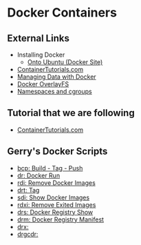 # Docker Containers

## External Links

* Installing  Docker
    * [Onto Ubuntu (Docker Site)](https://docs.docker.com/v17.09/engine/installation/linux/docker-ce/ubuntu)
* [ContainerTutorials.com](http://containertutorials.com/)
* [Managing Data with Docker](https://docs.docker.com/storage/)
* [Docker OverlayFS](https://docs.docker.com/storage/storagedriver/overlayfs-driver/)
* [Namespaces and cgroups](https://jvns.ca/blog/2016/10/10/what-even-is-a-container/
)

## Tutorial that we are following
* [ContainerTutorials.com](http://containertutorials.com/)

## Gerry's Docker Scripts

* [bcp: Build - Tag - Push](dockerScripts/bcp)
* [dr: Docker Run ](dockerScripts/bcp)
* [rdi: Remove Docker Images](dockerScripts/bcp)
* [drt: Tag](dockerScripts/bcp)
* [sdi: Show Docker Images](dockerScripts/bcp)
* [rdxi: Remove Exited Images](dockerScripts/bcp)
* [drs:  Docker Registry Show](dockerScripts/bcp)
* [drm: Docker Registry Manifest](dockerScripts/bcp)
* [drx: ](dockerScripts/bcp)
* [drgcdr:](dockerScripts/bcp)

